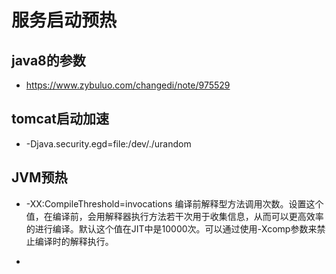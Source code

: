 # 服务启动预热

## java8的参数
- https://www.zybuluo.com/changedi/note/975529

## tomcat启动加速
- -Djava.security.egd=file:/dev/./urandom

## JVM预热
- -XX:CompileThreshold=invocations
    编译前解释型方法调用次数。设置这个值，在编译前，会用解释器执行方法若干次用于收集信息，从而可以更高效率的进行编译。默认这个值在JIT中是10000次。可以通过使用-Xcomp参数来禁止编译时的解释执行。

- 